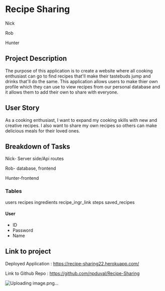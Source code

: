 # Recipe Sharing

Nick

Rob

Hunter



## Project Description

The purpose of this application is to create a website where all cooking enthusiast can go to find recipes that'll make their tastebuds jump and drinks that'll do the same. This application allows users to make thier own profile which they can use to view recipes from our personal database and it allows them to add their own to share with everyone.

## User Story
As a cooking enthusiast, I want to expand my cooking skills with new and creative recipes. 
I also want to share my own recipes so others can make delicious meals for their loved ones.



## Breakdown of Tasks

Nick- Server side/Api routes 

Rob- database, frontend

Hunter-frontend 


### Tables
users
recipes 
ingredients
recipe_ingr_link
steps
saved_recipes

#### User
- ID
- Password
- Name






## Link to project
Deployed Application : https://recipe-sharing22.herokuapp.com/

Link to Github Repo : https://github.com/npduval/Recipe-Sharing

![Uploading image.png…]()
